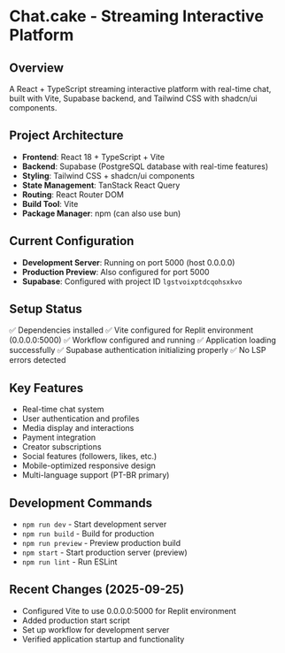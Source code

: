 # Chat.cake - Streaming Interactive Platform

## Overview
A React + TypeScript streaming interactive platform with real-time chat, built with Vite, Supabase backend, and Tailwind CSS with shadcn/ui components.

## Project Architecture
- **Frontend**: React 18 + TypeScript + Vite
- **Backend**: Supabase (PostgreSQL database with real-time features)
- **Styling**: Tailwind CSS + shadcn/ui components
- **State Management**: TanStack React Query
- **Routing**: React Router DOM
- **Build Tool**: Vite
- **Package Manager**: npm (can also use bun)

## Current Configuration
- **Development Server**: Running on port 5000 (host 0.0.0.0)
- **Production Preview**: Also configured for port 5000
- **Supabase**: Configured with project ID `lgstvoixptdcqohsxkvo`

## Setup Status
✅ Dependencies installed
✅ Vite configured for Replit environment (0.0.0.0:5000)
✅ Workflow configured and running
✅ Application loading successfully
✅ Supabase authentication initializing properly
✅ No LSP errors detected

## Key Features
- Real-time chat system
- User authentication and profiles
- Media display and interactions
- Payment integration
- Creator subscriptions
- Social features (followers, likes, etc.)
- Mobile-optimized responsive design
- Multi-language support (PT-BR primary)

## Development Commands
- `npm run dev` - Start development server
- `npm run build` - Build for production
- `npm run preview` - Preview production build
- `npm start` - Start production server (preview)
- `npm run lint` - Run ESLint

## Recent Changes (2025-09-25)
- Configured Vite to use 0.0.0.0:5000 for Replit environment
- Added production start script
- Set up workflow for development server
- Verified application startup and functionality